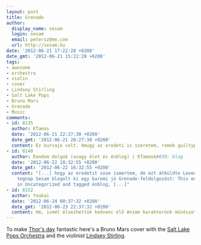```yaml
---
layout: post
title: Grenade
author:
  display_name: sesam
  login: sesam
  email: petersz@me.com
  url: http://sesam.hu
date: '2012-06-21 17:22:28 +0200'
date_gmt: '2012-06-21 15:22:28 +0200'
tags:
- awesome
- orchestra
- violin
- cover
- Lindsey Stirling
- Salt Lake Pops
- Bruno Mars
- Grenade
- Music
comments:
- id: 8135
  author: KTamas
  date: '2012-06-21 22:27:30 +0200'
  date_gmt: '2012-06-21 20:27:30 +0200'
  content: Ez kurvajo volt. Amugy az eredeti is szeretem, remek guiltypleasure.
- id: 8140
  author: Random dolgok (avagy élet és énblog) | KTamas&#039; blog
  date: '2012-06-22 18:32:55 +0200'
  date_gmt: '2012-06-22 16:32:55 +0200'
  content: "[...] hogy az eredetit sose ismertem, de ezt átküldte Levente és jól rákattantam:Valamint
    tegnap Sesam blogolt ki egy baromi jó Grenade-feldolgozást: This entry was posted
    in Uncategorized and tagged énblog, [...]"
- id: 8152
  author: Youkai
  date: '2012-06-24 00:37:32 +0200'
  date_gmt: '2012-06-23 22:37:32 +0200'
  content: Hm, ismét élvezhettük kedvenc élő Anime karakterünk művészetét. :P
---
```


To make [Thor's day](http://en.wikipedia.org/wiki/Thursday) fantastic here's a Bruno Mars cover with the [Salt Lake Pops Orchestra](http://slpops.com) and the violinist [Lindsey Stirling](http://sesam.hu/2012/06/12/lindsey-stirling).
